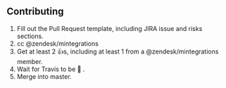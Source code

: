 ## Contributing

1. Fill out the Pull Request template, including JIRA issue and risks sections.
1. cc @zendesk/mintegrations
1. Get at least 2 :+1:s, including at least 1 from a @zendesk/mintegrations member.
1. Wait for Travis to be 💚 .
1. Merge into master.